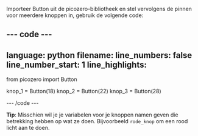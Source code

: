 Importeer Button uit de picozero-bibliotheek en stel vervolgens de pinnen voor meerdere knoppen in, gebruik de volgende code:

--- code ---
---
language: python 
filename: 
line_numbers: false 
line_number_start: 1
line_highlights:
---
from picozero import Button

knop_1 = Button(18) 
knop_2 = Button(22) 
knop_3 = Button(28)

--- /code ---

**Tip**: Misschien wil je je variabelen voor je knoppen namen geven die betrekking hebben op wat ze doen. Bijvoorbeeld `rode_knop` om een rood licht aan te doen.
